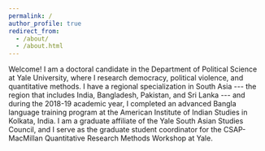 ```yaml
---
permalink: /
author_profile: true
redirect_from: 
  - /about/
  - /about.html
---
```


Welcome! I am a doctoral candidate in the Department of Political Science at Yale University, where I research democracy, political violence, and quantitative methods. I have a regional specialization in South Asia --- the region that includes India, Bangladesh, Pakistan, and Sri Lanka --- and during the 2018-19 academic year, I completed an advanced Bangla language training program at the American Institute of Indian Studies in Kolkata, India. I am a graduate affiliate of the Yale South Asian Studies Council, and I serve as the graduate student coordinator for the CSAP-MacMillan Quantitative Research Methods Workshop at Yale.
